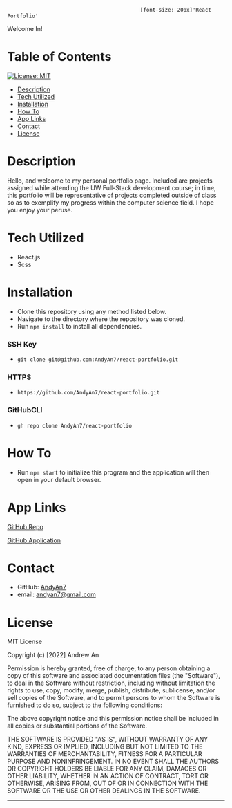                                                [font-size: 20px]'React Portfolio'

Welcome In!
# Table of Contents
[![License: MIT](https://img.shields.io/badge/License-MIT-lightblue.svg)](https://opensource.org/licenses/MIT)

- [Description](#description)
- [Tech Utilized](#tech-utilized)
- [Installation](#installation)
- [How To](#how-to)
- [App Links](#app-links)
- [Contact](#contact)
- [License](#license)

# Description
   Hello, and welcome to my personal portfolio page. Included are projects assigned while attending the UW Full-Stack development course; in time, this portfolio will be representative of projects completed outside of class so as to exemplify my progress within the computer science field. I hope you enjoy your peruse.

# Tech Utilized
- React.js
- Scss

# Installation
- Clone this repository using any method listed below. 
- Navigate to the directory where the repository was cloned.
- Run `npm install` to install all dependencies.
### SSH Key
- `git clone git@github.com:AndyAn7/react-portfolio.git`
### HTTPS
- `https://github.com/AndyAn7/react-portfolio.git`
### GitHubCLI
- `gh repo clone AndyAn7/react-portfolio`
# How To
- Run `npm start` to initialize this program and the application will then open in your default browser. 
# App Links
[GitHub Repo](https://github.com/AndyAn7/react-portfolio)

[GitHub Application](https://andyan7.github.io/react-portfolio/)

<!-- ![image](https://github.com/AndyAn7/Personal-Portfolio/blob/main/assets/images/ss1.png?raw=true)

![image](https://github.com/AndyAn7/Personal-Portfolio/blob/main/assets/images/ss2.png?raw=true) -->

# Contact
* GitHub: [AndyAn7](https://github.com/AndyAn7)
* email: andyan7@gmail.com

# License
MIT License

Copyright (c) [2022] Andrew An

Permission is hereby granted, free of charge, to any person obtaining a copy
of this software and associated documentation files (the "Software"), to deal
in the Software without restriction, including without limitation the rights
to use, copy, modify, merge, publish, distribute, sublicense, and/or sell
copies of the Software, and to permit persons to whom the Software is
furnished to do so, subject to the following conditions:

The above copyright notice and this permission notice shall be included in all
copies or substantial portions of the Software.

THE SOFTWARE IS PROVIDED "AS IS", WITHOUT WARRANTY OF ANY KIND, EXPRESS OR
IMPLIED, INCLUDING BUT NOT LIMITED TO THE WARRANTIES OF MERCHANTABILITY,
FITNESS FOR A PARTICULAR PURPOSE AND NONINFRINGEMENT. IN NO EVENT SHALL THE
AUTHORS OR COPYRIGHT HOLDERS BE LIABLE FOR ANY CLAIM, DAMAGES OR OTHER
LIABILITY, WHETHER IN AN ACTION OF CONTRACT, TORT OR OTHERWISE, ARISING FROM,
OUT OF OR IN CONNECTION WITH THE SOFTWARE OR THE USE OR OTHER DEALINGS IN THE
SOFTWARE.
___